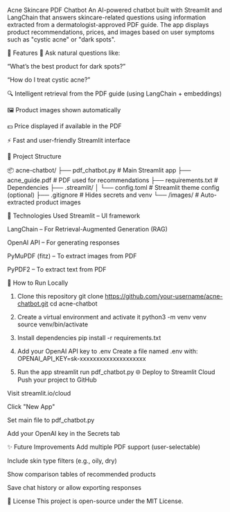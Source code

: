 Acne Skincare PDF Chatbot
An AI-powered chatbot built with Streamlit and LangChain that answers skincare-related questions using information extracted from a dermatologist-approved PDF guide. The app displays product recommendations, prices, and images based on user symptoms such as "cystic acne" or "dark spots".



🚀 Features
💬 Ask natural questions like:

“What’s the best product for dark spots?”

“How do I treat cystic acne?”

🔍 Intelligent retrieval from the PDF guide (using LangChain + embeddings)

🖼️ Product images shown automatically

💵 Price displayed if available in the PDF

⚡ Fast and user-friendly Streamlit interface

📁 Project Structure

📦 acne-chatbot/
├── pdf_chatbot.py             # Main Streamlit app
├── acne_guide.pdf             # PDF used for recommendations
├── requirements.txt           # Dependencies
├── .streamlit/
│   └── config.toml            # Streamlit theme config (optional)
├── .gitignore                 # Hides secrets and venv
└── /images/                   # Auto-extracted product images


🧠 Technologies Used
Streamlit – UI framework

LangChain – For Retrieval-Augmented Generation (RAG)

OpenAI API – For generating responses

PyMuPDF (fitz) – To extract images from PDF

PyPDF2 – To extract text from PDF



🧪 How to Run Locally

1. Clone this repository
git clone https://github.com/your-username/acne-chatbot.git
cd acne-chatbot

2. Create a virtual environment and activate it
python3 -m venv venv
source venv/bin/activate

3. Install dependencies
pip install -r requirements.txt

4. Add your OpenAI API key to .env
Create a file named .env with:
OPENAI_API_KEY=sk-xxxxxxxxxxxxxxxxxxxx

5. Run the app
streamlit run pdf_chatbot.py
🌐 Deploy to Streamlit Cloud
Push your project to GitHub

Visit streamlit.io/cloud

Click "New App"

Set main file to pdf_chatbot.py

Add your OpenAI key in the Secrets tab

✨ Future Improvements
Add multiple PDF support (user-selectable)

Include skin type filters (e.g., oily, dry)

Show comparison tables of recommended products

Save chat history or allow exporting responses

📄 License
This project is open-source under the MIT License.










